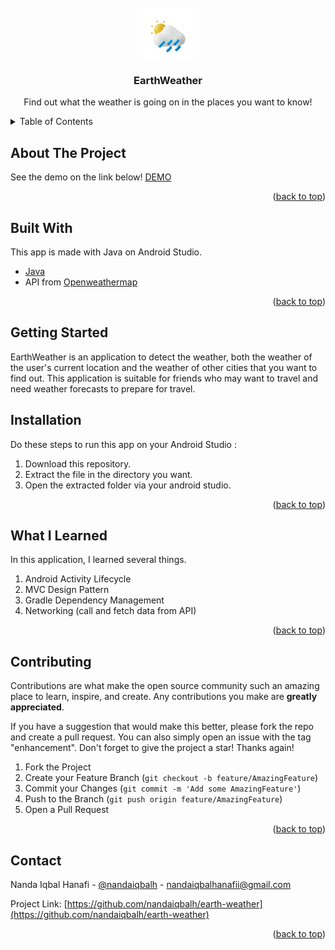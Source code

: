 <div id="top"></div>
<!-- PROJECT LOGO -->
<br />
<div align="center">
  <a href="https://github.com/nandaiqbalh/earth-weather">
    <img src="app/src/main/res/drawable/logo.png" alt="Logo" width="80" height="80">
  </a>

  <h3 align="center">EarthWeather</h3>

  <p align="center">
    Find out what the weather is going on in the places you want to know!
    <br />
  </p>
</div>

<!-- TABLE OF CONTENTS -->
<details>
  <summary>Table of Contents</summary>
  <ol>
    <li>
      <a href="#about-the-project">About The Project</a>
      <ul>
        <li><a href="#built-with">Built With</a></li>
      </ul>
    </li>
    <li>
      <a href="#getting-started">Getting Started</a>
    </li>
        <li>
      <a href="#what-i-learned">What I learned</a>
    </li>
    <li>
      <a href="#installation">Installation</a></li>
    </li>
    <li>
      <a href="#contributing">Contributing</a>
  </li>
    <li>
      <a href="#contact">Contact</a>
  </li>
  </ol>
</details>


<!-- ABOUT THE PROJECT -->
## About The Project

See the demo on the link below!
[DEMO](https://github.com/nandaiqbalh/earth-weather/tree/master/APLICATION_DEMO)

<p align="right">(<a href="#top">back to top</a>)</p>



## Built With

This app is made with Java on Android Studio.
* [Java](https://www.java.com/en/)
* API from [Openweathermap](https://openweathermap.org/)


<p align="right">(<a href="#top">back to top</a>)</p>


<!-- GETTING STARTED -->
## Getting Started

EarthWeather is an application to detect the weather, both the weather of the user's current location and the weather of other cities that you want to find out. This application is suitable for friends who may want to travel and need weather forecasts to prepare for travel.

## Installation
Do these steps to run this app on your Android Studio :
1. Download this repository.
2. Extract the file in the directory you want.
3. Open the extracted folder via your android studio.

<p align="right">(<a href="#top">back to top</a>)</p>

## What I Learned

In this application, I learned several things.
1. Android Activity Lifecycle
2. MVC Design Pattern
3. Gradle Dependency Management 
4. Networking (call and fetch data from API)

<p align="right">(<a href="#top">back to top</a>)</p>

<!-- CONTRIBUTING -->
## Contributing

Contributions are what make the open source community such an amazing place to learn, inspire, and create. Any contributions you make are **greatly appreciated**.

If you have a suggestion that would make this better, please fork the repo and create a pull request. You can also simply open an issue with the tag "enhancement".
Don't forget to give the project a star! Thanks again!

1. Fork the Project
2. Create your Feature Branch (`git checkout -b feature/AmazingFeature`)
3. Commit your Changes (`git commit -m 'Add some AmazingFeature'`)
4. Push to the Branch (`git push origin feature/AmazingFeature`)
5. Open a Pull Request

<p align="right">(<a href="#top">back to top</a>)</p>

<!-- CONTACT -->
## Contact

Nanda Iqbal Hanafi - [@nandaiqbalh](https://instagram.com/nandaiqbalh) - nandaiqbalhanafii@gmail.com

Project Link: [https://github.com/nandaiqbalh/earth-weather](https://github.com/nandaiqbalh/earth-weather)

<p align="right">(<a href="#top">back to top</a>)</p>
